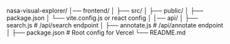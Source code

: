 nasa-visual-explorer/
│── frontend/
│   ├── src/
│   ├── public/
│   ├── package.json
│   └── vite.config.js or react config
│
│── api/
│   ├── search.js       # /api/search endpoint
│   ├── annotate.js     # /api/annotate endpoint
│
├── package.json        # Root config for Vercel
└── README.md
